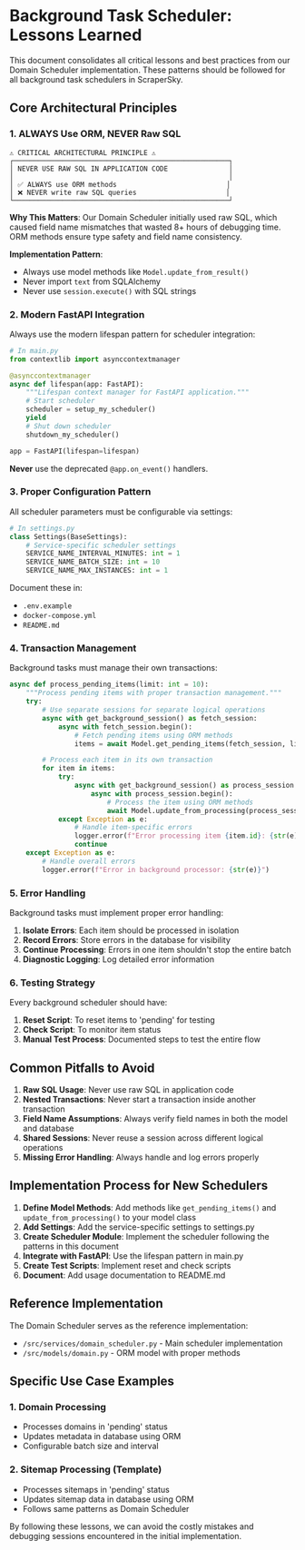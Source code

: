 # Background Task Scheduler: Lessons Learned

This document consolidates all critical lessons and best practices from our Domain Scheduler implementation. These patterns should be followed for all background task schedulers in ScraperSky.

## Core Architectural Principles

### 1. ALWAYS Use ORM, NEVER Raw SQL

```
⚠️ CRITICAL ARCHITECTURAL PRINCIPLE ⚠️
┌─────────────────────────────────────────────────────┐
│ NEVER USE RAW SQL IN APPLICATION CODE               │
│                                                     │
│ ✅ ALWAYS use ORM methods                           │
│ ❌ NEVER write raw SQL queries                      │
└─────────────────────────────────────────────────────┘
```

**Why This Matters**: Our Domain Scheduler initially used raw SQL, which caused field name mismatches that wasted 8+ hours of debugging time. ORM methods ensure type safety and field name consistency.

**Implementation Pattern**:

- Always use model methods like `Model.update_from_result()`
- Never import `text` from SQLAlchemy
- Never use `session.execute()` with SQL strings

### 2. Modern FastAPI Integration

Always use the modern lifespan pattern for scheduler integration:

```python
# In main.py
from contextlib import asynccontextmanager

@asynccontextmanager
async def lifespan(app: FastAPI):
    """Lifespan context manager for FastAPI application."""
    # Start scheduler
    scheduler = setup_my_scheduler()
    yield
    # Shut down scheduler
    shutdown_my_scheduler()

app = FastAPI(lifespan=lifespan)
```

**Never** use the deprecated `@app.on_event()` handlers.

### 3. Proper Configuration Pattern

All scheduler parameters must be configurable via settings:

```python
# In settings.py
class Settings(BaseSettings):
    # Service-specific scheduler settings
    SERVICE_NAME_INTERVAL_MINUTES: int = 1
    SERVICE_NAME_BATCH_SIZE: int = 10
    SERVICE_NAME_MAX_INSTANCES: int = 1
```

Document these in:

- `.env.example`
- `docker-compose.yml`
- `README.md`

### 4. Transaction Management

Background tasks must manage their own transactions:

```python
async def process_pending_items(limit: int = 10):
    """Process pending items with proper transaction management."""
    try:
        # Use separate sessions for separate logical operations
        async with get_background_session() as fetch_session:
            async with fetch_session.begin():
                # Fetch pending items using ORM methods
                items = await Model.get_pending_items(fetch_session, limit)

        # Process each item in its own transaction
        for item in items:
            try:
                async with get_background_session() as process_session:
                    async with process_session.begin():
                        # Process the item using ORM methods
                        await Model.update_from_processing(process_session, item, result)
            except Exception as e:
                # Handle item-specific errors
                logger.error(f"Error processing item {item.id}: {str(e)}")
                continue
    except Exception as e:
        # Handle overall errors
        logger.error(f"Error in background processor: {str(e)}")
```

### 5. Error Handling

Background tasks must implement proper error handling:

1. **Isolate Errors**: Each item should be processed in isolation
2. **Record Errors**: Store errors in the database for visibility
3. **Continue Processing**: Errors in one item shouldn't stop the entire batch
4. **Diagnostic Logging**: Log detailed error information

### 6. Testing Strategy

Every background scheduler should have:

1. **Reset Script**: To reset items to 'pending' for testing
2. **Check Script**: To monitor item status
3. **Manual Test Process**: Documented steps to test the entire flow

## Common Pitfalls to Avoid

1. **Raw SQL Usage**: Never use raw SQL in application code
2. **Nested Transactions**: Never start a transaction inside another transaction
3. **Field Name Assumptions**: Always verify field names in both the model and database
4. **Shared Sessions**: Never reuse a session across different logical operations
5. **Missing Error Handling**: Always handle and log errors properly

## Implementation Process for New Schedulers

1. **Define Model Methods**: Add methods like `get_pending_items()` and `update_from_processing()` to your model class
2. **Add Settings**: Add the service-specific settings to settings.py
3. **Create Scheduler Module**: Implement the scheduler following the patterns in this document
4. **Integrate with FastAPI**: Use the lifespan pattern in main.py
5. **Create Test Scripts**: Implement reset and check scripts
6. **Document**: Add usage documentation to README.md

## Reference Implementation

The Domain Scheduler serves as the reference implementation:

- `/src/services/domain_scheduler.py` - Main scheduler implementation
- `/src/models/domain.py` - ORM model with proper methods

## Specific Use Case Examples

### 1. Domain Processing

- Processes domains in 'pending' status
- Updates metadata in database using ORM
- Configurable batch size and interval

### 2. Sitemap Processing (Template)

- Processes sitemaps in 'pending' status
- Updates sitemap data in database using ORM
- Follows same patterns as Domain Scheduler

By following these lessons, we can avoid the costly mistakes and debugging sessions encountered in the initial implementation.
